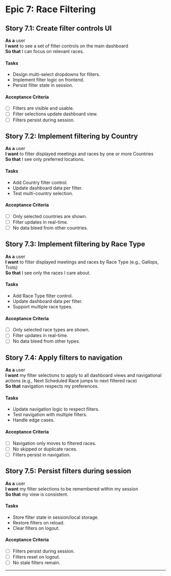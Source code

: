 # Epic 7: Race Filtering

## Story 7.1: Create filter controls UI

**As a** user  
**I want** to see a set of filter controls on the main dashboard  
**So that** I can focus on relevant races.

#### Tasks

- Design multi-select dropdowns for filters.
- Implement filter logic on frontend.
- Persist filter state in session.

#### Acceptance Criteria

- [ ] Filters are visible and usable.
- [ ] Filter selections update dashboard view.
- [ ] Filters persist during session.

## Story 7.2: Implement filtering by Country

**As a** user  
**I want** to filter displayed meetings and races by one or more Countries  
**So that** I see only preferred locations.

#### Tasks

- Add Country filter control.
- Update dashboard data per filter.
- Test multi-country selection.

#### Acceptance Criteria

- [ ] Only selected countries are shown.
- [ ] Filter updates in real-time.
- [ ] No data bleed from other countries.

## Story 7.3: Implement filtering by Race Type

**As a** user  
**I want** to filter displayed meetings and races by Race Type (e.g., Gallops, Trots)  
**So that** I see only the races I care about.

#### Tasks

- Add Race Type filter control.
- Update dashboard data per filter.
- Support multiple race types.

#### Acceptance Criteria

- [ ] Only selected race types are shown.
- [ ] Filter updates in real-time.
- [ ] No data bleed from other types.

## Story 7.4: Apply filters to navigation

**As a** user  
**I want** my filter selections to apply to all dashboard views and navigational actions (e.g., Next Scheduled Race jumps to next filtered race)  
**So that** navigation respects my preferences.

#### Tasks

- Update navigation logic to respect filters.
- Test navigation with multiple filters.
- Handle edge cases.

#### Acceptance Criteria

- [ ] Navigation only moves to filtered races.
- [ ] No skipped or duplicate races.
- [ ] Filters persist in navigation.

## Story 7.5: Persist filters during session

**As a** user  
**I want** my filter selections to be remembered within my session  
**So that** my view is consistent.

#### Tasks

- Store filter state in session/local storage.
- Restore filters on reload.
- Clear filters on logout.

#### Acceptance Criteria

- [ ] Filters persist during session.
- [ ] Filters reset on logout.
- [ ] No stale filters remain.

---
